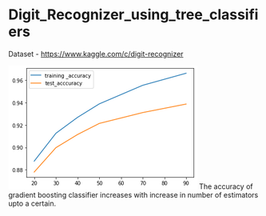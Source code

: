 # Digit_Recognizer_using_tree_classifiers

Dataset - https://www.kaggle.com/c/digit-recognizer

![](image/gbc.png)
The accuracy of gradient boosting classifier increases with increase in number of estimators upto a certain.
